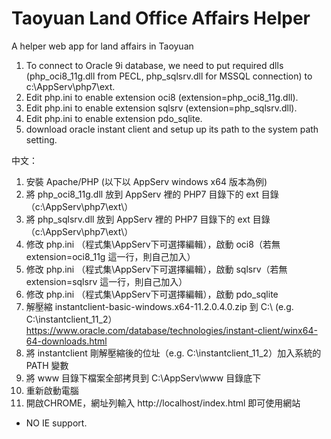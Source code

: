 # Taoyuan Land Office Affairs Helper
A helper web app for land affairs in Taoyuan

1. To connect to Oracle 9i database, we need to put required dlls (php_oci8_11g.dll from PECL, php_sqlsrv.dll for MSSQL connection) to c:\AppServ\php7\ext\.
2. Edit php.ini to enable extension oci8 (extension=php_oci8_11g.dll).
3. Edit php.ini to enable extension sqlsrv (extension=php_sqlsrv.dll).
4. Edit php.ini to enable extension pdo_sqlite.
5. download oracle instant client and setup up its path to the system path setting.

中文：
1. 安裝 Apache/PHP (以下以 AppServ windows x64 版本為例)
2. 將 php_oci8_11g.dll 放到 AppServ 裡的 PHP7 目錄下的 ext 目錄（c:\AppServ\php7\ext\）
3. 將 php_sqlsrv.dll 放到 AppServ 裡的 PHP7 目錄下的 ext 目錄（c:\AppServ\php7\ext\）
4. 修改 php.ini （程式集\AppServ下可選擇編輯），啟動 oci8（若無 extension=oci8_11g 這一行，則自己加入）
5. 修改 php.ini （程式集\AppServ下可選擇編輯），啟動 sqlsrv（若無 extension=sqlsrv 這一行，則自己加入）
6. 修改 php.ini （程式集\AppServ下可選擇編輯），啟動 pdo_sqlite
7. 解壓縮 instantclient-basic-windows.x64-11.2.0.4.0.zip 到 C:\ (e.g. C:\instantclient_11_2）
   https://www.oracle.com/database/technologies/instant-client/winx64-64-downloads.html
8. 將 instantclient 剛解壓縮後的位址（e.g. C:\instantclient_11_2）加入系統的 PATH 變數
9. 將 www 目錄下檔案全部拷貝到 C:\AppServ\www 目錄底下
10. 重新啟動電腦
11. 開啟CHROME，網址列輸入 http://localhost/index.html 即可使用網站

* NO IE support.
